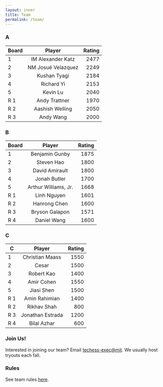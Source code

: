 ```yaml
---
layout: inner
title: Team
permalink: /team/
---
```


### A

| Board           | Player            | Rating        |
| --------- |:------------------------------------------------:| -------------:|
| 1     | IM Alexander Katz | 2477          |
| 2     | NM Josu&eacute; Velazquez| 2249   |
| 3     | Kushan Tyagi   | 2184   |
| 4     | Richard Yi | 2153 |
| 5     | Kevin Lu | 2040 |
| R 1   | Andy Trattner | 1970 |
| R 2   | Aashish Welling | 2050 |
| R 3   | Andy Wang | 2000 |

### B

| Board          | Player            | Rating        |
| --------- |:-----------------------------------------------------:| -------------:|
| 1     | Benjamin Gunby | 1875        |
| 2     | Steven Hao      | 1800   |
| 3     | David Amirault   | 1800  |
| 4     | Jonah Butler | 1700 |
| 5     | Arthur Williams, Jr. | 1668 |
| R 1   | Linh Nguyen | 1601 |
| R 2   | Hanrong Chen | 1600 |
| R 3   | Bryson Galapon | 1571 |
| R 4   | Daniel Wang | 1600 |

### C

| C           | Player            | Rating        |
| ----------- |:-----------------------------------------------------:| -------------:|
| 1     | Christian Maass | 1550       |
| 2     | Cesar      | 1500  |
| 3     | Robert Kao    | 1400 |
| 4     | Amir Cohen  | 1550 |
| 5     | Jiasi Shen | 1500 |
| R 1   | Amin Rahimian | 1400 |
| R 2   | Rikhav Shah | 800 |
| R 3   | Jonathan Estrada | 1200 |
| R 4   | Bilal Azhar | 600 |


### Join Us!
Interested in joining our team? Email [techess-exec@mit](mailto:techess-exec@mit.edu). We usually host tryouts each fall.

### Rules
See team rules [here](/img/team/teamrules.pdf).
